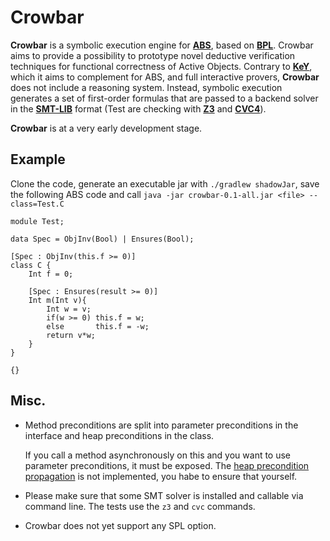 # Crowbar 

**Crowbar** is a symbolic execution engine for [**ABS**](https://abs-models.org), based on [**BPL**](https://doi.org/10.1007/978-3-030-29026-9_22).
Crowbar aims to provide a possibility to prototype novel deductive verification techniques for 
functional correctness of Active Objects. Contrary to [**KeY**](https://www.key-project.org/), which it aims to complement for ABS, and full interactive provers, **Crowbar** does not include a reasoning system.
Instead, symbolic execution generates a set of first-order formulas that are passed to a backend solver in the [**SMT-LIB**](http://smtlib.cs.uiowa.edu) format
(Test are checking with [**Z3**](https://github.com/Z3Prover/z3) and [**CVC4**](https://cvc4.github.io/)).


**Crowbar** is at a very early development stage.

## Example

Clone the code, generate an executable jar with `./gradlew shadowJar`, save the following ABS code and call `java -jar crowbar-0.1-all.jar <file> --class=Test.C`
```
module Test;

data Spec = ObjInv(Bool) | Ensures(Bool);

[Spec : ObjInv(this.f >= 0)]
class C {
    Int f = 0;

    [Spec : Ensures(result >= 0)]
    Int m(Int v){
        Int w = v;
        if(w >= 0) this.f = w;
        else       this.f = -w;
        return v*w;
    }
}

{}
```

## Misc.
* Method preconditions are split into parameter preconditions in the interface and heap preconditions in the class.

  If you call a method asynchronously on this and you want to use parameter preconditions, it must be exposed.
  The [heap precondition propagation](https://doi.org/10.1007/978-3-030-30446-1_3) is not implemented, you habe to ensure that yourself.
* Please make sure that some SMT solver is installed and callable via command line. The tests use the `z3` and `cvc` commands.
* Crowbar does not yet support any SPL option.